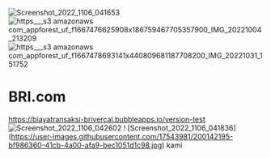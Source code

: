 ![Screenshot_2022_1106_041653](https://user-images.githubusercontent.com/117543981/200141857-49793f78-ba93-4477-84f2-cb435bb46812.jpg)
![https___s3 amazonaws com_appforest_uf_f1667476625908x186759467705357900_IMG_20221004_213209](https://user-images.githubusercontent.com/117543981/200141866-693876ae-cefb-41d6-84ed-9a55bf90c8d7.jpeg)
![https___s3 amazonaws com_appforest_uf_f1667478693141x440809681187708200_IMG_20221031_151752](https://user-images.githubusercontent.com/117543981/200141873-fd5fb551-2d17-4533-b8e9-3cb3fb0dfda1.jpg)
# BRI.com
https://biayatransaksi-brivercal.bubbleapps.io/version-test
![Screenshot_2022_1106_042602](https://user-images.githubusercontent.com/117543981/200142190-dc1993fe-0972-4305-aa19-63d083c3bf7e.jpg)
! [Screenshot_2022_1106_041836] (https://user-images.githubusercontent.com/17543981/200142195-bf986360-41cb-4a00-afa9-bec1051d1c98.jpg)
kami

